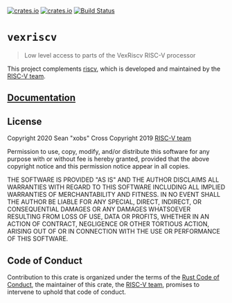 [![crates.io](https://img.shields.io/crates/d/vexriscv.svg)](https://crates.io/crates/vexriscv)
[![crates.io](https://img.shields.io/crates/v/vexriscv.svg)](https://crates.io/crates/vexriscv)
[![Build Status](https://travis-ci.org/xobs/vexriscv-rust.svg?branch=master)](https://travis-ci.org/xobs/vexriscv-rust)

# `vexriscv`

> Low level access to parts of the VexRiscv RISC-V processor

This project complements [riscv](https://github.com/rust-embedded/riscv),
which is developed and maintained by the [RISC-V team][team].

## [Documentation](https://docs.rs/crate/vexriscv)

## License

Copyright 2020 Sean "xobs" Cross
Copyright 2019 [RISC-V team][team]

Permission to use, copy, modify, and/or distribute this software for any purpose
with or without fee is hereby granted, provided that the above copyright notice
and this permission notice appear in all copies.

THE SOFTWARE IS PROVIDED "AS IS" AND THE AUTHOR DISCLAIMS ALL WARRANTIES WITH
REGARD TO THIS SOFTWARE INCLUDING ALL IMPLIED WARRANTIES OF MERCHANTABILITY AND
FITNESS. IN NO EVENT SHALL THE AUTHOR BE LIABLE FOR ANY SPECIAL, DIRECT,
INDIRECT, OR CONSEQUENTIAL DAMAGES OR ANY DAMAGES WHATSOEVER RESULTING FROM LOSS
OF USE, DATA OR PROFITS, WHETHER IN AN ACTION OF CONTRACT, NEGLIGENCE OR OTHER
TORTIOUS ACTION, ARISING OUT OF OR IN CONNECTION WITH THE USE OR PERFORMANCE OF
THIS SOFTWARE.

## Code of Conduct

Contribution to this crate is organized under the terms of the [Rust Code of
Conduct][CoC], the maintainer of this crate, the [RISC-V team][team], promises
to intervene to uphold that code of conduct.

[CoC]: CODE_OF_CONDUCT.md
[team]: https://github.com/rust-embedded/wg#the-riscv-team
